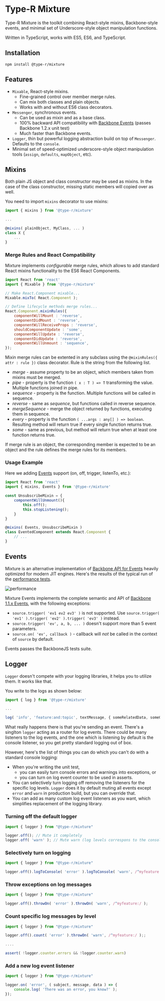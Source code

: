# Type-R Mixture

Type-R Mixture is the toolkit combining React-style mixins, Backbone-style events, and minimal set of Underscore-style object manipulation functions.

Written in TypeScript, works with ES5, ES6, and TypeScript.

## Installation

`npm install @type-r/mixture`

## Features

- `Mixable`, React-style mixins.
    - Fine-grained control over member merge rules.
    - Can mix both classes and plain objects.
    - Works with and without ES6 class decorators.
- `Messenger`, synchronous events.
    - Can be used as mixin and as a base class.
    - 100% backward API compatibility with [Backbone Events](http://backbonejs.org/#Events) (passes Backbone 1.2.x unit test)
    - Much faster than Backbone events.
- `Logger`, thin but powerful logging abstraction build on top of `Messenger`. Defaults to the `console`.
- Minimal set of speed-optimized underscore-style object manipulation tools (`assign`, `defaults`, `mapObject`, etc).

## Mixins

Both plain JS object and class constructor may be used as mixins. In the case of the class constructor, missing static members will copied over as well.

You need to import `mixins` decorator to use mixins:

```javascript
import { mixins } from '@type-r/mixture'

...

@mixins( plainObject, MyClass, ... )
class X {
    ...
}
```

### Merge Rules and React Compatibility

Mixture implements _configurable_ merge rules, which allows to add standard React mixins functionality to the ES6 React Components.

```javascript
import React from 'react'
import { Mixable } from '@type-r/mixture'

// Make React.Component mixable...
Mixable.mixTo( React.Component );

// Define lifecycle methods merge rules...
React.Component.mixinRules({
    componentWillMount : 'reverse',
    componentDidMount : 'reverse',
    componentWillReceiveProps : 'reverse',
    shouldComponentUpdate : 'some',
    componentWillUpdate : 'reverse',
    componentDidUpdate : 'reverse',
    componentWillUnmount : 'sequence',
});
```

Mixin merge rules can be extented in any subclass using the `@mixinRules({ attr : rule })` class decorator. Rule is the string from the following list.

- *merge* - assume property to be an object, which members taken from mixins must be merged.
- *pipe* - property is the function `( x : T ) => T` transforming the value. Multiple functions joined in pipe.
- *sequence* - property is the function. Multiple functions will be called in sequence.
- *reverse* - same as *sequence*, but functions called in reverse sequence.
- *mergeSequence* - merge the object returned by functions, executing them in sequence.
- *every* - property is the function `( ...args : any[] ) => boolean`. Resulting method will return true if every single function returns true.
- *some* - same as previous, but method will return true when at least one function returns true.

If merge rule is an object, the corresponding member is expected to be an object and the rule defines the merge rules for its members.

### Usage Example

Here we adding [Events](http://backbonejs.org/#Events) support (on, off, trigger, listenTo, etc.):

```javascript
import React from 'react'
import { mixins, Events } from '@type-r/mixture'

const UnsubscribeMixin = {
    componentWillUnmount(){
        this.off();
        this.stopListening();
    }
}

@mixins( Events, UnsubscribeMixin )
class EventedComponent extends React.Component {
    // ...
}
```

## Events

Mixture is an alternative implementation of [Backbone API for Events](http://backbonejs.org/#Events) heavily optimized for modern JIT engines. Here's the results of the typical
run of the [performance tests](https://github.com/Volicon/mixturejs/tree/master/tests).

![performance](https://raw.githubusercontent.com/Volicon/mixturejs/master/perf-chart.jpg)

Mixture Events implements the complete semantic and API of [Backbone 1.1.x Events](http://backbonejs.org/#Events), with the following exceptions:

- `source.trigger( 'ev1 ev2 ev3' )` is not supported. Use `source.trigger( 'ev1' ).trigger( 'ev2' ).trigger( 'ev3' )` instead.
- `source.trigger( 'ev', a, b, ... )` doesn't support more than 5 event parameters.
- `source.on( 'ev', callback )` - callback will _not_ be called in the context of `source` by default.

Events passes the BackboneJS tests suite.

## Logger

`Logger` doesn't compete with your logging libraries, it helps you to utilize them. It works like that.

You write to the logs as shown below:

```javascript
import { log } from '@type-r/mixture'

...

log( 'info', 'feature:and:topic', textMessage, { someRelatedData, someOtherData, ... });
```

What really happens there is that you're sending an event. There's a singlton `logger` acting as a router for log events. There could be many listeners to the log events, and the one which is listening by default is the console listener, so you get pretty standard logging out of box.

However, here's the list of things you can do which you can't do with a standard console logging:

- When you're writing the unit test,
    - you can easily turn console errors and warnings into exceptions, or
    - you can turn on log event counter to be used in asserts.
- You can selectively turn logging off removing the listeners for the specific log levels. `Logger` does it by default muting all events except `error` and `warn` in production build, but you can override that.
- You can add as many custom log event listeners as you want, which simplifies replacement of the logging library.

### Turning off the default logger

```javascript
import { logger } from "@type-r/mixture"

logger.off(); // Mute it completely
logger.off( 'warn' ); // Mute warn (log levels correspons to the console[level]( msg ))
```

### Selectively turn on logging

```javascript
import { logger } from "@type-r/mixture"

logger.off().logToConsole( 'error' ).logToConsole( 'warn', /^myfeature:/ );
```

### Throw exceptions on log messages

```javascript
import { logger } from "@type-r/mixture"

logger.off().throwOn( 'error' ).throwOn( 'warn', /^myfeature:/ );
```

### Count specific log messages by level

```javascript
import { logger } from "@type-r/mixture"

logger.off().count( 'error' ).throwOn( 'warn', /^myfeature:/ );;

....

assert( !logger.counter.errors && !logger.counter.warn)
```

### Add a new log event listener

```javascript
import { logger } from "@type-r/mixture"

logger.on( 'error', ( subject, message, data ) => {
    console.log( 'There was an error, you know?' );
});
```
